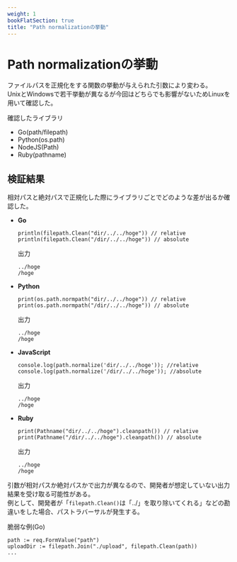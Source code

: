 ```yaml
---
weight: 1
bookFlatSection: true
title: "Path normalizationの挙動"
---
```


# Path normalizationの挙動
ファイルパスを正規化をする関数の挙動が与えられた引数により変わる。  
UnixとWindowsで若干挙動が異なるが今回はどちらでも影響がないためLinuxを用いて確認した。

確認したライブラリ
- Go(path/filepath)
- Python(os.path)
- NodeJS(Path)
- Ruby(pathname)


## 検証結果
相対パスと絶対パスで正規化した際にライブラリごとでどのような差が出るか確認した。  

- **Go**
    ```
    println(filepath.Clean("dir/../../hoge")) // relative
    println(filepath.Clean("/dir/../../hoge")) // absolute
    ```
    出力
    ```
    ../hoge
    /hoge
    ```

- **Python**
    ```
    print(os.path.normpath("dir/../../hoge")) // relative
    print(os.path.normpath("/dir/../../hoge")) // absolute
    ```
    出力
    ```
    ../hoge
    /hoge
    ```

- **JavaScript**
    ```
    console.log(path.normalize('dir/../../hoge')); //relative
    console.log(path.normalize('/dir/../../hoge')); //absolute
    ```
    出力
    ```
    ../hoge
    /hoge
    ```

- **Ruby**
    ```
    print(Pathname("dir/../../hoge").cleanpath()) // relative
    print(Pathname("/dir/../../hoge").cleanpath()) // absolute
    ```
    出力
    ```
    ../hoge
    /hoge
    ```

引数が相対パスか絶対パスかで出力が異なるので、開発者が想定していない出力結果を受け取る可能性がある。  
例として、開発者が「`filepath.Clean()`は「../」を取り除いてくれる」などの勘違いをした場合、パストラバーサルが発生する。

脆弱な例(Go)
```
path := req.FormValue("path")
uploadDir := filepath.Join("./upload", filepath.Clean(path)) 
...
```
